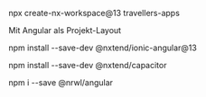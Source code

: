 npx create-nx-workspace@13 travellers-apps

Mit Angular als Projekt-Layout

npm install --save-dev @nxtend/ionic-angular@13

npm install --save-dev @nxtend/capacitor

npm i --save @nrwl/angular

